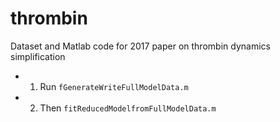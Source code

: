 # thrombin
Dataset and Matlab code for 2017 paper on thrombin dynamics simplification 

- 1. Run `fGenerateWriteFullModelData.m`
- 2. Then `fitReducedModelfromFullModelData.m`
